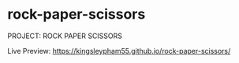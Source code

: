 # rock-paper-scissors
PROJECT: ROCK PAPER SCISSORS

Live Preview: https://kingsleypham55.github.io/rock-paper-scissors/

